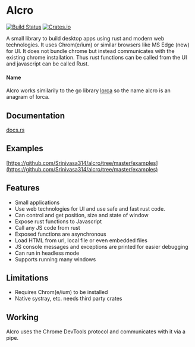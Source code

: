 # Alcro

[![Build Status](https://travis-ci.com/Srinivasa314/alcro.svg?branch=master)](https://travis-ci.com/Srinivasa314/alcro)
[![Crates.io](https://img.shields.io/crates/v/alcro)](https://crates.io/crates/alcro)

A small library to build desktop apps using rust and modern web technologies. It uses Chrom(e/ium) or similar browsers like MS Edge (new) for UI. It does not bundle chrome but instead communicates with the existing chrome installation.
Thus rust functions can be called from the UI and javascript can be called Rust.

#### Name
Alcro works similarily to the go library [lorca](https://github.com/zserge/lorca) so the name alcro is an anagram of lorca.

## Documentation
[docs.rs](https://docs.rs/alcro/0.1.7/alcro/)

## Examples
[https://github.com/Srinivasa314/alcro/tree/master/examples](https://github.com/Srinivasa314/alcro/tree/master/examples)

## Features
* Small applications
* Use web technologies for UI and use safe and fast rust code.
* Can control and get position, size and state of window
* Expose rust functions to Javascript
* Call any JS code from rust
* Exposed functions are asynchronous
* Load HTML from url, local file or even embedded files
* JS console messages and exceptions are printed for easier debugging
* Can run in headless mode
* Supports running many windows

## Limitations
* Requires Chrom(e/ium) to be installed
* Native systray, etc. needs third party crates

## Working
Alcro uses the Chrome DevTools protocol and communicates with it via a pipe.
